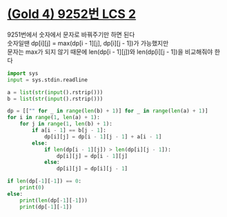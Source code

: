 # [(Gold 4) 9252번 LCS 2](https://www.acmicpc.net/problem/9252)

9251번에서 숫자에서 문자로 바꿔주기만 하면 된다  
숫자일땐 dp[i][j] = max(dp[i - 1][j], dp[i][j - 1])가 가능했지만  
문자는 max가 되지 않기 때문에 len(dp[i - 1][j])와 len(dp[i][j - 1])을 비교해줘야 한다

```python
import sys
input = sys.stdin.readline

a = list(str(input().rstrip()))
b = list(str(input().rstrip()))

dp = [["" for _ in range(len(b) + 1)] for _ in range(len(a) + 1)]
for i in range(1, len(a) + 1):
    for j in range(1, len(b) + 1):
        if a[i - 1] == b[j - 1]:
            dp[i][j] = dp[i - 1][j - 1] + a[i - 1]
        else:
            if len(dp[i - 1][j]) > len(dp[i][j - 1]):
                dp[i][j] = dp[i - 1][j]
            else:
                dp[i][j] = dp[i][j - 1]

if len(dp[-1][-1]) == 0:
    print(0)
else:
    print(len(dp[-1][-1]))
    print(dp[-1][-1])
```
